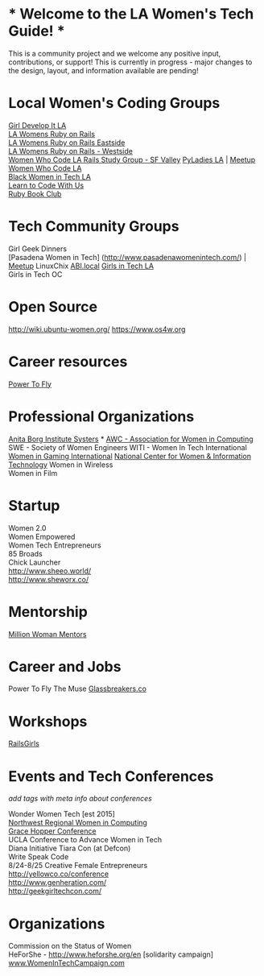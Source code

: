 # * Welcome to the LA Women's Tech Guide! *

This is a community project and we welcome any positive input, contributions, or support! This is currently in progress - major changes to the design, layout, and information available are pending!

# Local Women's Coding Groups
[Girl Develop It LA](http://girldevelopit.com)  
[LA Womens Ruby on Rails](http://www.meetup.com/Los-Angeles-Womens-Ruby-on-Rails-Group)  
[LA Womens Ruby on Rails Eastside](http://www.meetup.com/LA-Eastside-Ruby-Rails-Study-Group/)  
[LA Womens Ruby on Rails - Westside](http://www.meetup.com/Westside-Rails-Study-Group/)  
[Women Who Code LA Rails Study Group - SF Valley](http://www.meetup.com/Women-Who-Code-LA/events/222655356/)
[PyLadies LA](www.pyladies.com/locations/la) | [Meetup](www.meetup.com/Pyladies-LA)  
[Women Who Code LA](http://www.meetup.com/Women-Who-Code-LA/)  
[Black Women in Tech LA](http://www.meetup.com/Black-Women-in-Technology-LA/)  
[Learn to Code With Us](http://www.learntocodewithus.com/resources)  
[Ruby Book Club](http://www.meetup.com/laruby/)  


# Tech Community Groups
Girl Geek Dinners  
[Pasadena Women in Tech] (http://www.pasadenawomenintech.com/) | [Meetup](http://www.meetup.com/PasWomeninTech/)
LinuxChix
[ABI.local](http://anitaborg.org/dot-local/)
[Girls in Tech LA](http://www.girlsintechla.org)  
Girls in Tech OC  

# Open Source
http://wiki.ubuntu-women.org/
https://www.os4w.org


# Career resources
[Power To Fly](https://powertofly.com/)  


# Professional Organizations  
[Anita Borg Institute Systers](http://anitaborg.org/get-involved/systers/) *
[AWC - Association for Women in Computing](http://www.awc-hq.org/home.html)
SWE - Society of Women Engineers
WITI - Women In Tech International
[Women in Gaming International](http://www.womeningamesinternational.org)
[National Center for Women & Information Technology](https://www.ncwit.org/)
Women in Wireless  
Women in Film  

# Startup
Women 2.0  
Women Empowered  
Women Tech Entrepreneurs  
85 Broads  
Chick Launcher  
http://www.sheeo.world/  
http://www.sheworx.co/

# Mentorship
[Million Woman Mentors](www.millionwomanmentors.com)

# Career and Jobs

Power To Fly
The Muse
[Glassbreakers.co](www.glassbreakers.co)

# Workshops
[RailsGirls](http://railsgirls.com/events)

# Events and Tech Conferences
_add tags with meta info about conferences_

Wonder Women Tech [est 2015]  
[Northwest Regional Women in Computing](http://nwrwic.org/)  
[Grace Hopper Conference](http://gracehopper.org/)  
UCLA Conference to Advance Women in Tech  
Diana Initiative Tiara Con (at Defcon)  
Write Speak Code  
8/24-8/25 Creative Female Entrepreneurs  
http://yellowco.co/conference  
http://www.genheration.com/  
http://geekgirltechcon.com/  

# Organizations
Commission on the Status of Women   
HeForShe - http://www.heforshe.org/en [solidarity campaign]
www.WomenInTechCampaign.com
